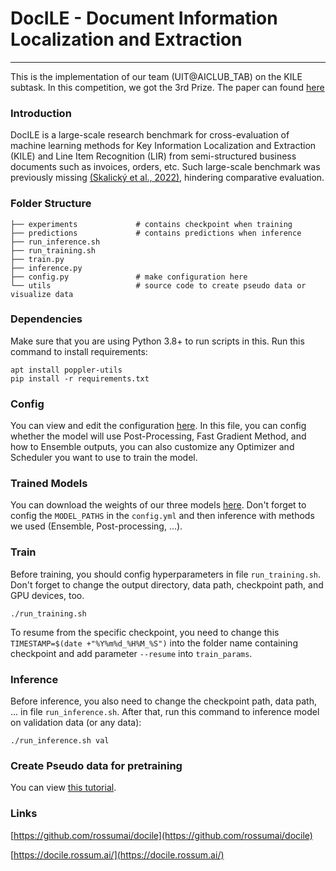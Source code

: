 # DocILE - Document Information Localization and Extraction

---
This is the implementation of our team (UIT@AICLUB_TAB) on the KILE subtask. In this competition, we got the 3rd Prize. The paper can found [here](https://ceur-ws.org/Vol-3497/paper-050.pdf)

### Introduction
DocILE is a large-scale research benchmark for cross-evaluation of machine learning methods for Key Information Localization and Extraction (KILE) and Line Item Recognition (LIR) from semi-structured business documents such as invoices, orders, etc. Such large-scale benchmark was previously missing [(Skalický et al., 2022)](https://link.springer.com/chapter/10.1007/978-3-031-13643-6_8), hindering comparative evaluation.

### Folder Structure

```
├── experiments             # contains checkpoint when training
├── predictions             # contains predictions when inference
├── run_inference.sh
├── run_training.sh
├── train.py
├── inference.py
├── config.py               # make configuration here
└── utils                   # source code to create pseudo data or visualize data
```

### Dependencies

Make sure that you are using Python 3.8+ to run scripts in this. Run this command to install requirements:

```
apt install poppler-utils
pip install -r requirements.txt
```

### Config

You can view and edit the configuration [here](config.py). In this file, you can config whether the model will use Post-Processing, Fast Gradient Method, and how to Ensemble outputs, you can also customize any Optimizer and Scheduler you want to use to train the model.   

### Trained Models

You can download the weights of our three models [here](https://uithcm-my.sharepoint.com/:u:/g/personal/22520121_ms_uit_edu_vn/ES-cbanzr8BIj7PER8zhZnEBLKICnZQNVfDiubBWBQREQQ?e=sRxbfz). Don't forget to config the `MODEL_PATHS` in the `config.yml` and then inference with methods we used (Ensemble, Post-processing, ...).  

### Train

Before training, you should config hyperparameters in file `run_training.sh`. Don't forget to change the output directory, data path, checkpoint path, and GPU devices, too. 

```
./run_training.sh
```

To resume from the specific checkpoint, you need to change this  `TIMESTAMP=$(date +"%Y%m%d_%H%M_%S")` into the folder name containing checkpoint and add parameter `--resume` into `train_params`.

### Inference

Before inference, you also need to change the checkpoint path, data path, ... in file `run_inference.sh`. After that, run this command to inference model on validation data (or any data):

```
./run_inference.sh val
```

### Create Pseudo data for pretraining

You can view [this tutorial](utils/unlabeled/README.md).

### Links 

[https://github.com/rossumai/docile](https://github.com/rossumai/docile)

[https://docile.rossum.ai/](https://docile.rossum.ai/)
